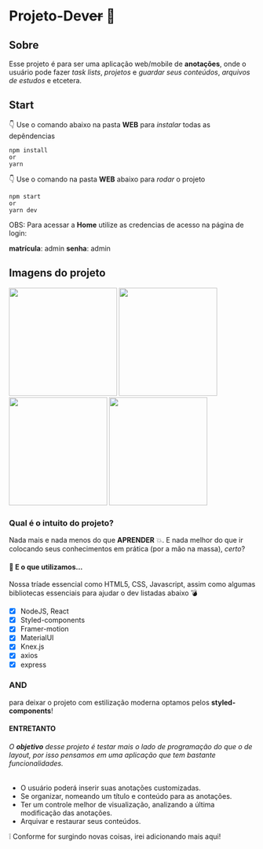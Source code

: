 # Projeto-Dev~~er~~ :bookmark_tabs:

## Sobre

Esse projeto é para ser uma aplicação web/mobile de **anotações**, onde o usuário pode fazer _task lists_, _projetos_ e _guardar seus
conteúdos_, _arquivos de estudos_ e etcetera.

## **Start**

👇 Use o comando abaixo na pasta **WEB** para _instalar_ todas as depêndencias

    npm install
    or
    yarn

👇 Use o comando na pasta **WEB** abaixo para _rodar_ o projeto

    npm start
    or
    yarn dev

OBS: Para acessar a **Home** utilize as credencias de acesso na página de login:

**matrícula**: admin
**senha**: admin

## Imagens do projeto

<p float="left">
  <img src="https://www.mediafire.com/convkey/78ac/66cv0q6rd9mht62zg.jpg" width="220" height="220" />
  <img src="https://www.mediafire.com/convkey/9656/rzyt898wqu4qg2zzg.jpg" width="200" height="220" />
  <img src="https://www.mediafire.com/convkey/38c4/fjlbf84pdda5ag2zg.jpg" width="200" height="220"/> 
  <img src="https://www.mediafire.com/convkey/e74d/jf729hed1t198ogzg.jpg" width="200" height="220"/>

</p>

### Qual é o intuito do projeto?

Nada mais e nada menos do que **APRENDER** :boom:. E nada melhor do que ir colocando seus conhecimentos em prática (por a mão na massa), _certo_?

#### 🔨 E o que utilizamos...

Nossa tríade essencial como HTML5, CSS, Javascript, assim como algumas bibliotecas essenciais para ajudar o dev listadas abaixo :bomb:

- [x] NodeJS, React
- [x] Styled-components
- [x] Framer-motion
- [x] MaterialUI
- [x] Knex.js
- [x] axios
- [x] express

### AND

para deixar o projeto com estilização moderna optamos pelos **styled-components**!

#### ENTRETANTO

###### O **objetivo** desse projeto é testar mais o lado de programação do que o de layout, por isso pensamos em uma aplicação que tem bastante funcionalidades.

- O usuário poderá inserir suas anotações customizadas.
- Se organizar, nomeando um título e conteúdo para as anotações.
- Ter um controle melhor de visualização, analizando a última modificação das anotações.
- Arquivar e restaurar seus conteúdos.

:grey_exclamation: Conforme for surgindo novas coisas, irei adicionando mais aqui!
